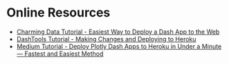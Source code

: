 # Online Resources

- [Charming Data Tutorial - Easiest Way to Deploy a Dash App to the Web](https://www.youtube.com/watch?v=Gv910_b5ID0)
- [DashTools Tutorial - Making Changes and Deploying to Heroku](docs/Configuring-Your-App.md)
- [Medium Tutorial - Deploy Plotly Dash Apps to Heroku in Under a Minute — Fastest and Easiest Method](https://medium.com/@ahossack07/deploy-plotly-dash-apps-to-heroku-in-under-a-minute-fastest-and-easiest-method-54eddb80438e)
